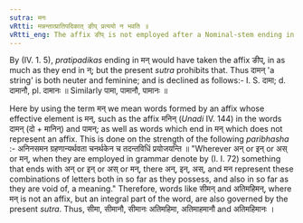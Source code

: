 ```yaml
---
sutra: मनः
vRtti: मन्नन्तात्प्रातिपदिकात् ङीप् प्रत्ययो न भवति ॥
vRtti_eng: The affix ङीप् is not employed after a Nominal-stem ending in the syllable मन् ॥
---
```

By (IV. 1. 5), _pratipadikas_ ending in मन् would have taken the affix ङीप्, in as much as they end in न्; but the present _sutra_ prohibits that. Thus दामन् 'a string' is both neuter and feminine; and is declined as follows:- I. S. दामा; d. दामानौ, pl. दामानः ॥ Similarly पामा, पामानौ, पामानः ॥

Here by using the term मन् we mean words formed by an affix whose effective element is मन्, such as the affix मनिन् (_Unadi_ IV. 144) in the words दामन् (दो + मानिन्) and पामन्; as well as words which end in मन् which does not represent an affix. This is done on the strength of the following _paribhasha_ :- अनिनसमन ग्रहणान्यर्थवता चनर्थकेन च तदन्तविधिं प्रयोजयन्ति ॥ "Wherever अन् or इन् or अस् or मन्, when they are employed in grammar denote by (I. I. 72) something that ends with अन् or इन् or अस् or मन्, there अन्, इन्, अस्, and मन represent these combinations of letters both in so far as they possess, and also in so far as they are void of, a meaning." Therefore, words like सीमन् and अतिमहिमन्, where मन् is not an affix, but an integral part of the word, are also governed by the present _sutra_. Thus, सीमा, सीमानौ, सीमानः अतिमहिमा, अतिमाहमानौ and अतिमहिमानः ।
